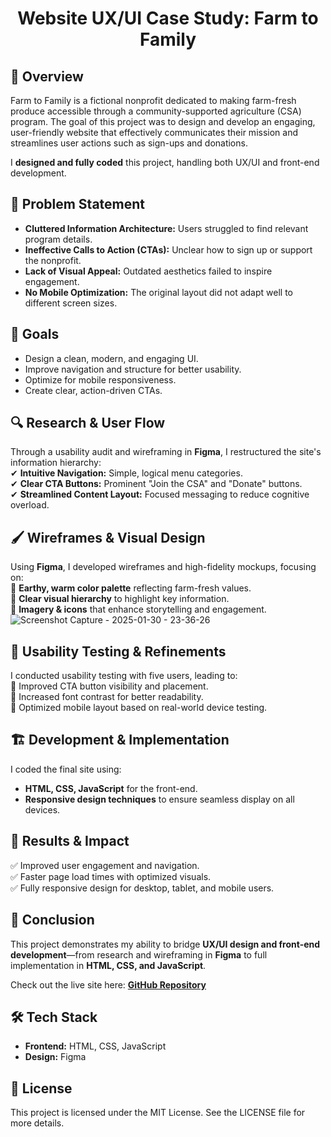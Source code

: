 <h1 align="center">Website UX/UI Case Study: Farm to Family</h1>

## 🌱 Overview  
Farm to Family is a fictional nonprofit dedicated to making farm-fresh produce accessible through a community-supported agriculture (CSA) program. The goal of this project was to design and develop an engaging, user-friendly website that effectively communicates their mission and streamlines user actions such as sign-ups and donations.  

I **designed and fully coded** this project, handling both UX/UI and front-end development.

## 🚨 Problem Statement  
- **Cluttered Information Architecture:** Users struggled to find relevant program details.  
- **Ineffective Calls to Action (CTAs):** Unclear how to sign up or support the nonprofit.  
- **Lack of Visual Appeal:** Outdated aesthetics failed to inspire engagement.  
- **No Mobile Optimization:** The original layout did not adapt well to different screen sizes.  

## 🎯 Goals  
- Design a clean, modern, and engaging UI.  
- Improve navigation and structure for better usability.  
- Optimize for mobile responsiveness.  
- Create clear, action-driven CTAs.  

## 🔍 Research & User Flow  
Through a usability audit and wireframing in **Figma**, I restructured the site's information hierarchy:  
✔ **Intuitive Navigation:** Simple, logical menu categories.  
✔ **Clear CTA Buttons:** Prominent "Join the CSA" and "Donate" buttons.  
✔ **Streamlined Content Layout:** Focused messaging to reduce cognitive overload.  

## 🖌️ Wireframes & Visual Design  
Using **Figma**, I developed wireframes and high-fidelity mockups, focusing on:  
📌 **Earthy, warm color palette** reflecting farm-fresh values.  
📌 **Clear visual hierarchy** to highlight key information.  
📌 **Imagery & icons** that enhance storytelling and engagement.  
![Screenshot Capture - 2025-01-30 - 23-36-26](https://github.com/user-attachments/assets/3d8e5a85-4097-43ed-b754-7517d72e4da5)

## 🧪 Usability Testing & Refinements  
I conducted usability testing with five users, leading to:  
🔹 Improved CTA button visibility and placement.  
🔹 Increased font contrast for better readability.  
🔹 Optimized mobile layout based on real-world device testing.  

## 🏗️ Development & Implementation  
I coded the final site using:  
- **HTML, CSS, JavaScript** for the front-end.  
- **Responsive design techniques** to ensure seamless display on all devices.  

## 🚀 Results & Impact  
✅ Improved user engagement and navigation.  
✅ Faster page load times with optimized visuals.  
✅ Fully responsive design for desktop, tablet, and mobile users.  

## 🎯 Conclusion  
This project demonstrates my ability to bridge **UX/UI design and front-end development**—from research and wireframing in **Figma** to full implementation in **HTML, CSS, and JavaScript**.  

Check out the live site here: **[GitHub Repository](https://github.com/melanielaporte/Farm-to-Family-Site)**  

## 🛠️ Tech Stack  
- **Frontend:** HTML, CSS, JavaScript  
- **Design:** Figma  

## 📜 License  
This project is licensed under the MIT License. See the LICENSE file for more details.  
